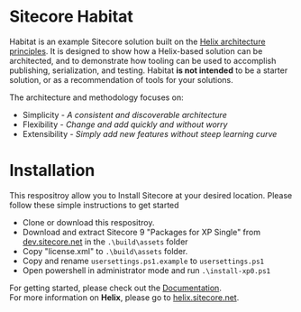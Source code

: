 # Sitecore Habitat

Habitat is an example Sitecore solution built on the [Helix architecture principles](http://helix.sitecore.net).  It is designed to show how a Helix-based solution can be architected, and to demonstrate how tooling can be used to accomplish publishing, serialization, and testing. Habitat **is not intended** to be a starter solution, or as a recommendation of tools for your solutions.

The architecture and methodology focuses on:

* Simplicity - *A consistent and discoverable architecture*
* Flexibility - *Change and add quickly and without worry*
* Extensibility - *Simply add new features without steep learning curve*

# Installation

This respositroy allow you to Install Sitecore at your desired location. Please follow these simple instructions to get started

* Clone or download this respositroy.
* Download and extract Sitecore 9 "Packages for XP Single" from [dev.sitecore.net](https://dev.sitecore.net/Downloads.aspx) in the `.\build\assets` folder
* Copy "license.xml" to `.\build\assets` folder.
* Copy and rename `usersettings.ps1.example` to `usersettings.ps1`
* Open powershell in administrator mode and run `.\install-xp0.ps1`

For getting started, please check out the [Documentation](./docs).  
For more information on **Helix**, please go to [helix.sitecore.net](http://helix.sitecore.net).
